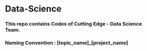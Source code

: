 # Data-Science
### This repo contains Codes of Cutting Edge - Data Science Team.

### Naming Convention : [topic_name]_[project_name]
